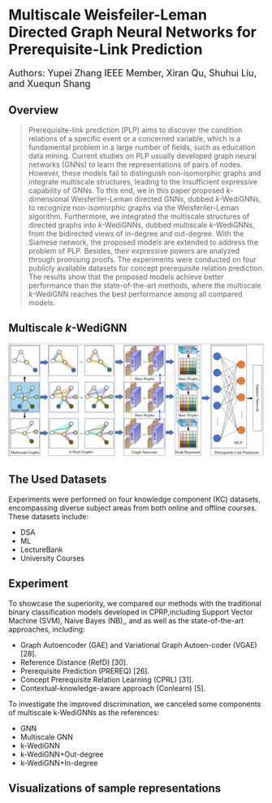 # Multiscale Weisfeiler-Leman Directed Graph Neural Networks for Prerequisite-Link Prediction
<font size=4>Authors: Yupei Zhang IEEE Member, Xiran Qu, Shuhui Liu, and Xuequn Shang</font>
## Overview
>  Prerequisite-link prediction (PLP) aims to discover the condition relations of a specific event or a concerned variable, which is a fundamental problem in a large number of fields, such as education data mining. Current studies on PLP usually developed graph neural networks (GNNs) to learn the representations of pairs of nodes. However, these models fail to distinguish non-isomorphic graphs and integrate multiscale structures, leading to the insufficient expressive capability of GNNs. To this end, we in this paper proposed *k*-dimensional Weisferiler-Leman directed GNNs, dubbed *k*-WediGNNs, to recognize non-isomorphic graphs via the Weisferiler-Leman algorithm. Furthermore, we integrated the multiscale structures of directed graphs into *k*-WediGNNs, dubbed multiscale *k*-WediGNNs, from the bidirected views of in-degree and out-degree. With the Siamese network, the proposed models are extended to address the problem of PLP. Besides, their expressive powers are analyzed through promising proofs. The experiments were conducted on four publicly available datasets for concept prerequisite relation prediction. The results show that the proposed models achieve better performance than the state-of-the-art methods, where the multiscale *k*-WediGNN reaches the best performance among all compared models.
## Multiscale *k*-WediGNN
![k-WediGNN](k-wedi.png)
## The Used Datasets
Experiments were performed on four knowledge component (KC) datasets, encompassing diverse subject areas from both online and offline courses. These datasets include:
- DSA
- ML
- LectureBank
- University Courses
## Experiment
To showcase the superiority, we compared our methods with the traditional binary classification models developed in CPRP,including Support Vector Machine (SVM), Naive Bayes (NB),, and as well as the state-of-the-art approaches, including:
- Graph Autoencoder (GAE) and Variational Graph Autoen-coder (VGAE) [28].
- Reference Distance (RefD) [30].
- Prerequisite Prediction (PREREQ) [26].
- Concept Prerequisite Relation Learning (CPRL) [31].
- Contextual-knowledge-aware approach (Conlearn) [5].
  
To investigate the improved discrimination, we canceled some components of multiscale k-WediGNNs as the references:
- GNN
- Multiscale GNN
- k-WediGNN
- k-WediGNN+Out-degree
- k-WediGNN+In-degree
## Visualizations of sample representations




 
